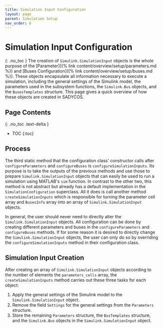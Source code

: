 ```yaml
---
title: Simulation Input Configuration
layout: page
parent: Simulation Setup
nav_order: 6
---
```


# Simulation Input Configuration
{: .no_toc }
The creation of `Simulink.SimulationInput` objects is the whole purpose of the [Parameter]({% link content/overview/setup/parameters.md %}) and [Buses Configuration]({% link content/overview/setup/buses.md %}).
These objects encapsulate all information necessary to execute a simulation, including the general settings of the Simulink model, the parameters used in the subsystem functions, the `Simulink.Bus` objects, and the `BusesTemplates` structure.
This page gives a quick overview of how these objects are created in SADYCOS.  

## Page Contents
{: .no_toc .text-delta }
- TOC
{:toc}

## Process
The third static method that the configuration class' constructor calls after `configureParameters` and `configureBuses` is `configureSimulationInputs`.
Its purpose is to take the outputs of the previous methods and use those to prepare `Simulink.SimulationInput` objects that can easily be used to run a simulation using MATLAB's `sim` function.
In contrast to the other two, this method is not abstract but already has a default implementation in the `SimulationConfiguration` superclass.
All it does is call another method `createSimulationInputs` which is responsible for turning the parameter cell array and `BusesInfo` array into an array of `Simulink.SimulationInput` objects.

In general, the user should never need to directly alter the `Simulink.SimulationInput` objects.
All configuration can be done by creating different parameters and buses in the `configureParameters` and `configureBuses` methods.
If for some reason it is desired to directly change the `Simulink.SimulationInput` objects, the user can only do so by overriding the `configureSimulationInputs` method in their configuration class.

## Simulation Input Creation
After creating an array of `Simulink.SimulationInput` objects according to the number of elements the `parameters_cells` array, the `createSimulationInputs` method carries out these three tasks for each object:
1. Apply the general settings of the Simulink model to the `Simulink.SimulationInput` object.
2. Remove the field `Settings` for the general settings from the `Parameters` structure.
3. Store the remaining `Parameters` structure, the `BusTemplates` structure, and the `Simulink.Bus` objects in the `Simulink.SimulationInput` object.